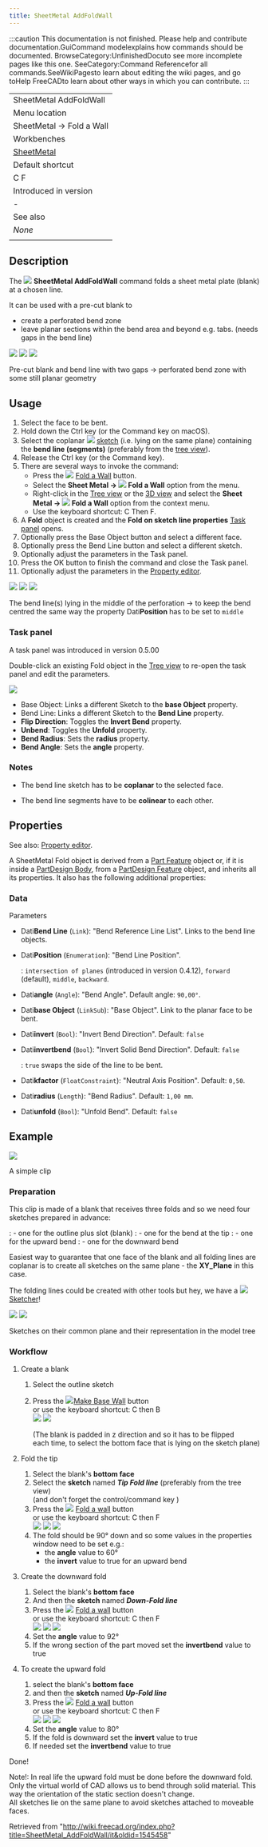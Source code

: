 ```yaml
---
title: SheetMetal AddFoldWall
---
```


:::caution
This documentation is not finished. Please help and contribute documentation.GuiCommand modelexplains how commands should be documented. BrowseCategory:UnfinishedDocuto see more incomplete pages like this one. SeeCategory:Command Referencefor all commands.SeeWikiPagesto learn about editing the wiki pages, and go toHelp FreeCADto learn about other ways in which you can contribute.
:::

|                                                            |
| ---------------------------------------------------------- |
| SheetMetal AddFoldWall                                     |
| Menu location                                              |
| SheetMetal → Fold a Wall                                   |
| Workbenches                                                |
| [SheetMetal](/SheetMetal_Workbench "SheetMetal Workbench") |
| Default shortcut                                           |
| C F                                                        |
| Introduced in version                                      |
| -                                                          |
| See also                                                   |
| _None_                                                     |
|                                                            |

## Description

The ![](/images/SheetMetal_AddFoldWall.svg) **SheetMetal AddFoldWall** command folds a sheet metal plate (blank) at a chosen line.

It can be used with a pre-cut blank to

- create a perforated bend zone
- leave planar sections within the bend area and beyond e.g. tabs. (needs gaps in the bend line)

![](/images/SheetMetal_AddFoldWall-13.png) ![](/images/Button_right.svg)
![](/images/SheetMetal_AddFoldWall-14.png)

Pre-cut blank and bend line with two gaps → perforated bend zone with some still planar geometry

## Usage

1. Select the face to be bent.
2. Hold down the Ctrl key (or the Command key on macOS).
3. Select the coplanar ![](/images/Workbench_Sketcher.svg) [sketch](/Sketcher_Workbench "Sketcher Workbench") (i.e. lying on the same plane) containing the **bend line (segments)** (preferably from the [tree view](/Tree_view "Tree view")).
4. Release the Ctrl key (or the Command key).
5. There are several ways to invoke the command:
   - Press the ![](/images/SheetMetal_AddFoldWall.svg) [Fold a Wall](/SheetMetal_AddFoldWall "SheetMetal AddFoldWall") button.
   - Select the **Sheet Metal → ![](/images/SheetMetal_AddFoldWall.svg) Fold a Wall** option from the menu.
   - Right-click in the [Tree view](/Tree_view "Tree view") or the [3D view](/3D_view "3D view") and select the **Sheet Metal → ![](/images/SheetMetal_AddFoldWall.svg) Fold a Wall** option from the context menu.
   - Use the keyboard shortcut: C Then F.
6. A **Fold** object is created and the **Fold on sketch line properties** [Task panel](/Task_panel "Task panel") opens.
7. Optionally press the Base Object button and select a different face.
8. Optionally press the Bend Line button and select a different sketch.
9. Optionally adjust the parameters in the Task panel.
10. Press the OK button to finish the command and close the Task panel.
11. Optionally adjust the parameters in the [Property editor](/Property_editor "Property editor").

![](/images/SheetMetal_AddFoldWall-15.png) ![](/images/Button_right.svg)
![](/images/SheetMetal_AddFoldWall-14.png)

The bend line(s) lying in the middle of the perforation → to keep the bend centred the same way the property Dati**Position** has to be set to `middle`

### Task panel

A task panel was introduced in version 0.5.00

Double-click an existing Fold object in the [Tree view](/Tree_view "Tree view") to re-open the task panel and edit the parameters.

![](/images/SheetMetal_AddFoldWall-Task.png)

- Base Object: Links a different Sketch to the **base Object** property.
- Bend Line: Links a different Sketch to the **Bend Line** property.
- **Flip Direction**: Toggles the **Invert Bend** property.
- **Unbend**: Toggles the **Unfold** property.
- **Bend Radius**: Sets the **radius** property.
- **Bend Angle**: Sets the **angle** property.

### Notes

- The bend line sketch has to be **coplanar** to the selected face.

- The bend line segments have to be **colinear** to each other.

## Properties

See also: [Property editor](/Property_editor "Property editor").

A SheetMetal Fold object is derived from a [Part Feature](/Part_Feature "Part Feature") object or, if it is inside a [PartDesign Body](/PartDesign_Body "PartDesign Body"), from a [PartDesign Feature](/PartDesign_Feature "PartDesign Feature") object, and inherits all its properties. It also has the following additional properties:

### Data

Parameters

- Dati**Bend Line** (`Link`): "Bend Reference Line List". Links to the bend line objects.
- Dati**Position** (`Enumeration`): "Bend Line Position".

  : `intersection of planes` (introduced in version 0.4.12), `forward` (default), `middle`, `backward`.

- Dati**angle** (`Angle`): "Bend Angle". Default angle: `90,00°`.
- Dati**base Object** (`LinkSub`): "Base Object". Link to the planar face to be bent.
- Dati**invert** (`Bool`): "Invert Bend Direction". Default: `false`
- Dati**invertbend** (`Bool`): "Invert Solid Bend Direction". Default: `false`

  : `true` swaps the side of the line to be bent.

- Dati**kfactor** (`FloatConstraint`): "Neutral Axis Position". Default: `0,50`.
- Dati**radius** (`Length`): "Bend Radius". Default: `1,00 mm`.
- Dati**unfold** (`Bool`): "Unfold Bend". Default: `false`

## Example

![](/images/SheetMetal_AddFoldWall-01.png)

A simple clip

### Preparation

This clip is made of a blank that receives three folds and so we need four sketches prepared in advance:

: - one for the outline plus slot (blank)
: - one for the bend at the tip
: - one for the upward bend
: - one for the downward bend

Easiest way to guarantee that one face of the blank and all folding lines are coplanar is to create all sketches on the same plane - the **XY_Plane** in this case.

The folding lines could be created with other tools but hey, we have a ![](/images/Workbench_Sketcher.svg) [Sketcher](/Sketcher_Workbench "Sketcher Workbench")!

![](/images/SheetMetal_AddFoldWall-21.png)
![](/images/SheetMetal_AddFoldWall-20.png)

Sketches on their common plane and their representation in the model tree

### Workflow

1. Create a blank

   1. Select the outline sketch
   2. Press the ![](/images/SheetMetal_AddBase.svg)[Make Base Wall](/SheetMetal_AddBase "SheetMetal AddBase") button  
       or use the keyboard shortcut: C then B  
       ![](/images/SheetMetal_AddFoldWall-02.png) ![](/images/SheetMetal_AddFoldWall-03.png)

      (The blank is padded in z direction and so it has to be flipped  
       each time, to select the bottom face that is lying on the sketch plane)

2. Fold the tip
   1. Select the blank's **bottom face**
   2. Select the **sketch** named **_Tip Fold line_** (preferably from the tree view)  
      (and don't forget the control/command key )
   3. Press the ![](/images/SheetMetal_AddFoldWall.svg) [Fold a wall](/SheetMetal_AddFoldWall "SheetMetal AddFoldWall") button  
       or use the keyboard shortcut: C then F  
      ![](/images/SheetMetal_AddFoldWall-10.png) ![](/images/SheetMetal_AddFoldWall-04.png) ![](/images/SheetMetal_AddFoldWall-05.png)
   4. The fold should be 90° down and so some values in the properties window need to be set e.g.:
      - the **angle** value to 60°
      - the **invert** value to true for an upward bend
3. Create the downward fold
   1. Select the blank's **bottom face**
   2. And then the **sketch** named **_Down-Fold line_**
   3. Press the ![](/images/SheetMetal_AddFoldWall.svg) [Fold a wall](/SheetMetal_AddFoldWall "SheetMetal AddFoldWall") button  
       or use the keyboard shortcut: C then F  
      ![](/images/SheetMetal_AddFoldWall-11.png) ![](/images/SheetMetal_AddFoldWall-06.png) ![](/images/SheetMetal_AddFoldWall-07.png)
   4. Set the **angle** value to 92°
   5. If the wrong section of the part moved set the **invertbend** value to true
4. To create the upward fold
   1. select the blank's **bottom face**
   2. and then the **sketch** named **_Up-Fold line_**
   3. Press the ![](/images/SheetMetal_AddFoldWall.svg) [Fold a wall](/SheetMetal_AddFoldWall "SheetMetal AddFoldWall") button  
       or use the keyboard shortcut: C then F  
      ![](/images/SheetMetal_AddFoldWall-12.png) ![](/images/SheetMetal_AddFoldWall-08.png) ![](/images/SheetMetal_AddFoldWall-09.png)
   4. Set the **angle** value to 80°
   5. If the fold is downward set the **invert** value to true
   6. If needed set the **invertbend** value to true

Done!

Note!: In real life the upward fold must be done before the downward fold. Only the virtual world of CAD allows us to bend through solid material. This way the orientation of the static section doesn't change.  
All sketches lie on the same plane to avoid sketches attached to moveable faces.

Retrieved from "<http://wiki.freecad.org/index.php?title=SheetMetal_AddFoldWall/it&oldid=1545458>"
